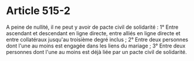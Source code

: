 # Article 515-2

A peine de nullité, il ne peut y avoir de pacte civil de solidarité :   1° Entre ascendant et descendant en ligne directe, entre alliés en ligne directe et entre collatéraux jusqu'au troisième degré inclus ;   2° Entre deux personnes dont l'une au moins est engagée dans les liens du mariage ;   3° Entre deux personnes dont l'une au moins est déjà liée par un pacte civil de solidarité.